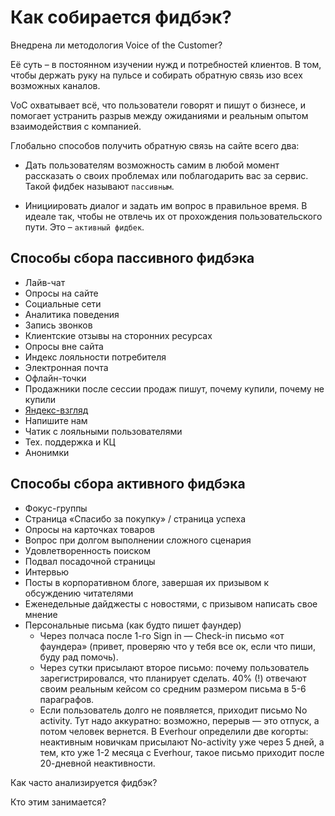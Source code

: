 # Как собирается фидбэк?

Внедрена ли методология Voice of the Customer?

Её суть – в постоянном изучении нужд и потребностей клиентов. В том, чтобы держать руку на пульсе и собирать обратную связь изо всех возможных каналов.

VoC охватывает всё, что пользователи говорят и пишут о бизнесе, и помогает устранить разрыв между ожиданиями и реальным опытом взаимодействия с компанией. 

Глобально способов получить обратную связь на сайте всего два:

- Дать пользователям возможность самим в любой момент рассказать о своих проблемах или поблагодарить вас за сервис. Такой фидбек называют `пассивным`.

- Инициировать диалог и задать им вопрос в правильное время. В идеале так, чтобы не отвлечь их от прохождения пользовательского пути. Это – `активный фидбек`.

## Способы сбора пассивного фидбэка
- Лайв-чат
- Опросы на сайте
- Социальные сети
- Аналитика поведения
- Запись звонков
- Клиентские отзывы на сторонних ресурсах
- Опросы вне сайта
- Индекс лояльности потребителя
- Электронная почта
- Офлайн-точки
- Продажники после сессии продаж пишут, почему купили, почему не купили
- [Яндекс-взгляд](https://surveys.yandex.ru/promo/new)
- Напишите нам
- Чатик с лояльными пользователями
- Тех. поддержка и КЦ
- Анонимки

## Способы сбора активного фидбэка
- Фокус-группы
- Страница «Спасибо за покупку» / страница успеха
- Опросы на карточках товаров
- Вопрос при долгом выполнении сложного сценария
- Удовлетворенность поиском
- Подвал посадочной страницы
- Интервью
- Посты в корпоративном блоге, завершая их призывом к обсуждению читателями
- Еженедельные дайджесты с новостями, с призывом написать свое мнение
- Персональные письма (как будто пишет фаундер)
  - Через полчаса после 1-го Sign in — Check-in письмо «от фаундера» (привет, проверяю что у тебя все ок, если что пиши, буду рад помочь).
  - Через сутки присылают второе письмо: почему пользователь зарегистрировался, что планирует сделать. 40% (!) отвечают своим реальным кейсом со средним размером письма в 5-6 параграфов.
  - Если пользователь долго не появляется, приходит письмо No activity. Тут надо аккуратно: возможно, перерыв — это отпуск, а потом человек вернется. В Everhour определили две когорты: неактивным новичкам присылают No-activity уже через 5 дней, а тем, кто уже 1-2 месяца с Everhour, такое письмо приходит после 20-дневной неактивности.

Как часто анализируется фидбэк?

Кто этим занимается?